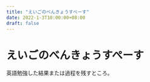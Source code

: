 ```yaml
---
title: "えいごのべんきょうすぺーす"
date: 2022-1-3T10:00:00+08:00
draft: false
---
```

# えいごのべんきょうすぺーす



英語勉強した結果または過程を残すところ。
